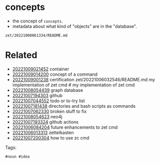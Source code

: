 # concepts

- the concept of `concepts`.
- metadata about what kind of "objects" are in the "database".

` zet/20221008061334/README.md `

# Related

- [20221009021452](/zet/20221009021452/README.md) container
- [20221009014200](/zet/20221009014200/README.md) concept of a command
- [20221009001238](/zet/20221009001238/README.md) certification
zet/20221006032546/README.md	my implementation of zet cmd	# my implementation of zet cmd
- [20221008054439](/zet/20221008054439/README.md) graph database
- [20221007194303](/zet/20221007194303/README.md) github
- [20221007044552](/zet/20221007044552/README.md) todo or to-try list
- [20221007181438](/zet/20221007181438/README.md) directories and bash scripts as commands
- [20221007062330](/zet/20221007062330/README.md) broken stuff to fix
- [20221008054623](/zet/20221008054623/README.md) neo4j
- [20221007193324](/zet/20221007193324/README.md) github actions
- [20221006084204](/zet/20221006084204/README.md) future enhancements to zet cmd
- [20221006013313](/zet/20221006013313/README.md) zettelkasten
- [20221007200304](/zet/20221007200304/README.md) how to use zc cmd

Tags:

    #noun #idea
